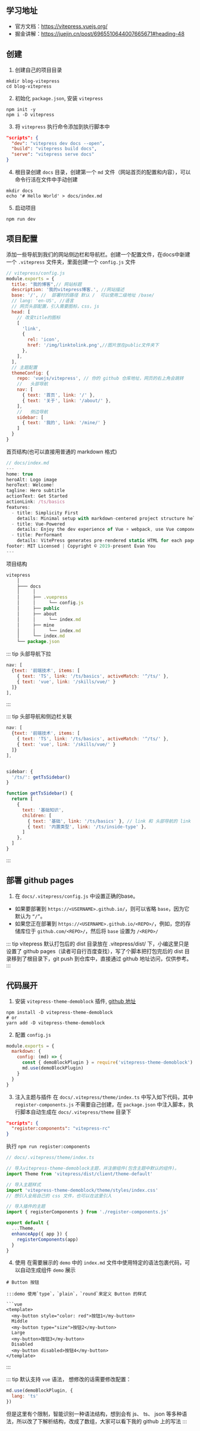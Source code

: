 ## 学习地址

- 官方文档：https://vitepress.vuejs.org/
- 掘金讲解：https://juejin.cn/post/6965510644007665671#heading-48

## 创建

1. 创建自己的项目目录

```shell
mkdir blog-vitepress
cd blog-vitepress
```

2. 初始化 `package.json`, 安装 `vitepress`

```shell
npm init -y
npm i -D vitepress
```

3. 将 `vitepress` 执行命令添加到执行脚本中

```json
"scripts": {
  "dev": "vitepress dev docs --open",
  "build": "vitepress build docs",
  "serve": "vitepress serve docs"
}
```

4. 根目录创建 `docs` 目录，创建第一个 `md` 文件（网站首页的配置和内容），可以命令行活在文件中手动创建

```shell
mkdir docs
echo '# Hello World' > docs/index.md
```

5. 启动项目
```shell
npm run dev
```

## 项目配置

添加一些导航到我们的网站侧边栏和导航栏。创建一个配置文件，在docs中新建一个 `.vitepress` 文件夹，里面创建一个 `config.js` 文件

```js
// vitepress/config.js
module.exports = {
  title: "我的博客",// 网站标题
  description: '我的vitepress博客.', //网站描述
  base: '/', //  部署时的路径 默认 /  可以使用二级地址 /base/
  // lang: 'en-US', //语言
  // 网页头部配置，引入需要图标，css，js
  head: [
    // 改变title的图标
    [
      'link',
      {
        rel: 'icon',
        href: '/img/linktolink.png',//图片放在public文件夹下
      },
    ],
  ],
  // 主题配置
  themeConfig: {
    repo: 'vuejs/vitepress', // 你的 github 仓库地址，网页的右上角会跳转
    //   头部导航
    nav: [
      { text: '首页', link: '/' },
      { text: '关于', link: '/about/' },
    ],
    //   侧边导航
    sidebar: [
      { text: '我的', link: '/mine/' }
    ]
  }
}
```

首页结构(也可以直接用普通的 markdown 格式)
```js
// docs/index.md
---
home: true
heroAlt: Logo image
heroText: Welcome!
tagline: Hero subtitle
actionText: Get Started
actionLink: /ts/basics
features:
  - title: Simplicity First
    details: Minimal setup with markdown-centered project structure helps you focus on writing.
  - title: Vue-Powered
    details: Enjoy the dev experience of Vue + webpack, use Vue components in markdown, and develop custom themes with Vue.
  - title: Performant
    details: VitePress generates pre-rendered static HTML for each page, and runs as an SPA once a page is loaded.
footer: MIT Licensed | Copyright © 2019-present Evan You
---
```

项目结构

```js
vitepress
    │
    ├─── docs
    │     │
    │     ├── .vuepress
    │     │     └── config.js
    │     ├── public
    │     ├── about
    │     │     └── index.md
    │     ├── mine
    │     │     └── index.md
    │     └── index.md
    └── package.json
```

::: tip
头部导航下拉
```js
nav: [
  {text: '前端技术', items: [
    { text: 'TS', link: '/ts/basics', activeMatch: '^/ts/' },
    { text: 'vue', link: '/skills/vue/' }
  ]}
],
```
:::


::: tip
头部导航和侧边栏关联
```js
nav: [
  {text: '前端技术', items: [
    { text: 'TS', link: '/ts/basics', activeMatch: '^/ts/' },
    { text: 'vue', link: '/skills/vue/' }
  ]}
],


sidebar: {
  '/ts/': getTsSidebar()
}

function getTsSidebar() {
  return [
    {
      text: '基础知识',
      children: [
        { text: '基础', link: '/ts/basics' }, // link 和 头部导航的 link 对应， 访问文件为 docs/ts/basics.md 文件
        { text: '内置类型', link: '/ts/inside-type' },
      ]
    },
  ]
}
```
:::


## 部署 github pages
1. 在 `docs/.vitepress/config.js` 中设置正确的base。
- 如果要部署到 `https://<USERNAME>.github.io/`，则可以省略 `base`，因为它默认为 `“/”`。
- 如果您正在部署到 `https://<USERNAME>.github.io/<REPO>/`，例如，您的存储库位于 `github.com/<REPO>/`，然后将 `base` 设置为 `/<REPO>/`


::: tip
vitepress 默认打包后的 dist 目录放在 .vitepress/dist/ 下，小编这里只是设置了 github pages（读者可自行百度查找），写了个脚本把打包完后的 dist 目录移到了根目录下，git push 到仓库中，直接通过 github 地址访问，仅供参考。
:::



## 代码展开

1. 安装 `vitepress-theme-demoblock` 插件, [github 地址](https://github.com/xinlei3166/vitepress-theme-demoblock)

```shell
npm install -D vitepress-theme-demoblock
# or
yarn add -D vitepress-theme-demoblock
```

2. 配置 `config.js`

```js
module.exports = {
  markdown: {
    config: (md) => {
      const { demoBlockPlugin } = require('vitepress-theme-demoblock')
      md.use(demoBlockPlugin)
    }
  }
}
```

3. 注入主题与插件
在 `docs/.vitepress/theme/index.ts` 中写入如下代码，其中 `register-components.js` 不需要自己创建，在 `package.json` 中注入脚本，执行脚本自动生成在 `docs/.vitepress/theme` 目录下

```json
"scripts": {
  "register:components": "vitepress-rc"
}
```
执行 `npm run register:components`

```js
// docs/.vitepress/theme/index.ts

// 导入vitepress-theme-demoblock主题，并注册组件(包含主题中默认的组件)。
import Theme from 'vitepress/dist/client/theme-default'

// 导入主题样式
import 'vitepress-theme-demoblock/theme/styles/index.css'
// 想引入全局自己的 css 文件，也可以在这里引入

// 导入插件的主题
import { registerComponents } from './register-components.js'

export default {
  ...Theme,
  enhanceApp({ app }) {
    registerComponents(app)
  }
}
```
4. 使用
在需要展示的 `demo` 中的 `index.md` 文件中使用特定的语法包裹代码，可以自动生成组件 `demo` 展示
```vue
# Button 按钮

:::demo 使用`type`，`plain`，`round`来定义 Button 的样式

```vue
<template>
  <my-button style="color: red">按钮1</my-button>
  Middle
  <my-button type="size">按钮2</my-button>
  Large
  <my-button>按钮3</my-button>
  Disabled
  <my-button disabled>按钮4</my-button>
</template>
```
:::





::: tip
默认支持 `vue` 语法， 想修改的话需要修改配置：
```js
md.use(demoBlockPlugin, {
  lang: 'ts'
})
```

但是这里有个限制，智能识别一种语法结构，想到会有 js、 ts、 json 等多种语法，所以改了下解析结构，改成了数组，大家可以看下我的 github 上的写法
:::

